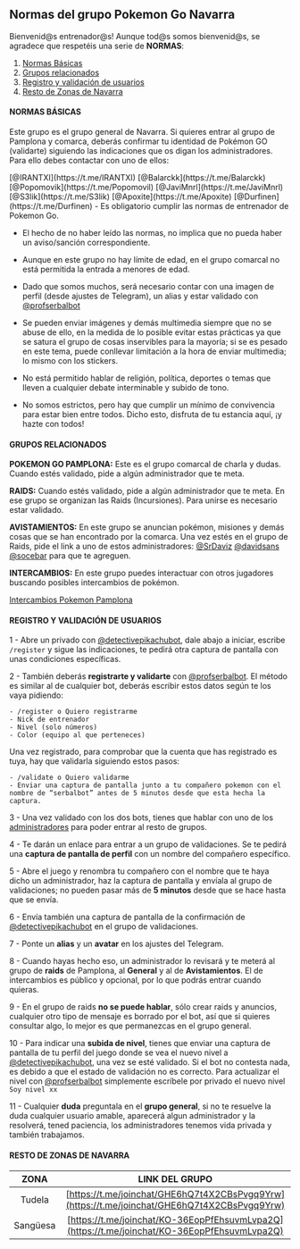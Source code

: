 ## Normas del grupo Pokemon Go Navarra

Bienvenid@s entrenador@s!
Aunque tod@s somos bienvenid@s, se agradece que respetéis una serie de **NORMAS**:
<ol>
  <li><a href="#normas-basicas">Normas Básicas</a></li>
  <li><a href="#grupos-relacionados">Grupos relacionados</a></li>
  <li><a href="#registro">Registro y validación de usuarios</a></li>
  <li><a href="#resto-navarra">Resto de Zonas de Navarra</a></li>
</ol>

<h4 id="normas-basicas">NORMAS BÁSICAS</h4>
  
Este grupo es el grupo general de Navarra. Si quieres entrar al grupo de Pamplona y comarca, deberás confirmar tu identidad de Pokémon GO (validarte) siguiendo las indicaciones que os digan los administradores. Para ello debes contactar con uno de ellos:
<p id="admins"></p>[@IRANTXI](https://t.me/IRANTXI) [@Balarckk](https://t.me/Balarckk) [@Popomovik](https://t.me/Popomovil) [@JaviMnrl](https://t.me/JaviMnrl) [@S3lik](https://t.me/S3lik) [@Apoxite](https://t.me/Apoxite) [@Durfinen](https://t.me/Durfinen)
- Es obligatorio cumplir las normas de entrenador de Pokemon Go.

- El hecho de no haber leído las normas, no implica que no pueda haber un aviso/sanción correspondiente.

- Aunque en este grupo no hay límite de edad, en el grupo comarcal no está permitida la entrada a menores de edad.

- Dado que somos muchos, será necesario contar con una imagen de perfil (desde ajustes de Telegram), un alias y estar validado con [@profserbalbot](https://t.me/profserbalbot)

- Se pueden enviar imágenes y demás multimedia siempre que no se abuse de ello, en la medida de lo posible evitar estas prácticas ya que se satura el grupo de cosas inservibles para la mayoría; si se es pesado en este tema, puede conllevar limitación a la hora de enviar multimedia; lo mismo con los stickers.

- No está permitido hablar de religión, política, deportes o temas que lleven a cualquier debate interminable y subido de tono.

- No somos estrictos, pero hay que cumplir un mínimo de convivencia para estar bien entre todos. Dicho esto, disfruta de tu estancia aquí, ¡y hazte con todos!

<h4 id="grupos-relacionados">GRUPOS RELACIONADOS</h4>

**POKEMON GO PAMPLONA:** Este es el grupo comarcal de charla y dudas. Cuando estés validado, pide a algún administrador que te meta.

**RAIDS:** Cuando estés validado, pide a algún administrador que te meta. En ese grupo se organizan las Raids (Incursiones). Para unirse es necesario estar validado.

**AVISTAMIENTOS:** En este grupo se anuncian pokémon, misiones y demás cosas que se han encontrado por la comarca. Una vez estés en el grupo de Raids, pide el link a uno de estos administradores: [@SrDaviz](https://t.me/SrDaviz) [@davidsans](https://t.me/davidsans) [@socebar](https://t.me/socebar) para que te agreguen.

**INTERCAMBIOS:** En este grupo puedes interactuar con otros jugadores buscando posibles intercambios de pokémon.

[Intercambios Pokemon Pamplona](https://t.me/joinchat/GK1YZBCXQUjwf0IqELLVZg)

<h4 id="registro">REGISTRO Y VALIDACIÓN DE USUARIOS</h4>

1 - Abre un privado con [@detectivepikachubot](https://t.me/detectivepikachubot), dale abajo a iniciar, escribe `/register` y sigue las indicaciones, te pedirá otra captura de pantalla con unas condiciones específicas.

2 - También deberás **registrarte y validarte** con [@profserbalbot](https://t.me/profserbalbot). El método es similar al de cualquier bot, deberás escribir estos datos según te los vaya pidiendo:

`- /register o Quiero registrarme`  
`- Nick de entrenador`  
`- Nivel (solo números)`  
`- Color (equipo al que perteneces)`

Una vez registrado, para comprobar que la cuenta que has registrado es tuya, hay que validarla siguiendo estos pasos:

`- /validate o Quiero validarme`  
`- Enviar una captura de pantalla junto a tu compañero pokemon con el nombre de “serbalbot” antes de 5 minutos desde que esta hecha la captura.`

3 - Una vez validado con los dos bots, tienes que hablar con uno de los <a href="#admins">administradores</a> para poder entrar al resto de grupos.

4 - Te darán un enlace para entrar a un grupo de validaciones. Se te pedirá una **captura de pantalla de perfil** con un nombre del compañero específico.

5 - Abre el juego y renombra tu compañero con el nombre que te haya dicho un administrador, haz la captura de pantalla y envíala al grupo de validaciones; no pueden pasar más de **5 minutos** desde que se hace hasta que se envía.

6 - Envía también una captura de pantalla de la confirmación de [@detectivepikachubot](https://t.me/detectivepikachubot) en el grupo de validaciones.

7 - Ponte un **alias** y un **avatar** en los ajustes del Telegram.

8 - Cuando hayas hecho eso, un administrador lo revisará y te meterá al grupo de **raids** de Pamplona, al **General** y al de **Avistamientos**. El de intercambios es público y opcional, por lo que podrás entrar cuando quieras.

9 - En el grupo de raids **no se puede hablar**, sólo crear raids y anuncios, cualquier otro tipo de mensaje es borrado por el bot, así que si quieres consultar algo, lo mejor es que permanezcas en el grupo general.  

10 - Para indicar una **subida de nivel**, tienes que enviar una captura de pantalla de tu perfil del juego donde se vea el nuevo nivel a [@detectivepikachubot](https://t.me/detectivepikachubot), una vez se esté validado. Si el bot no contesta nada, es debido a que el estado de validación no es correcto. Para actualizar el nivel con [@profserbalbot](https://t.me/profserbalbot) simplemente escríbele por privado el nuevo nivel `Soy nivel xx`

11 - Cualquier **duda** preguntala en el **grupo general**, si no te resuelve la duda cualquier usuario amable, aparecerá algun administrador y la resolverá, tened paciencia, los administradores tenemos vida privada y también trabajamos.

<h4 id="resto-navarra">RESTO DE ZONAS DE NAVARRA</h4>

| **ZONA**  | **LINK DEL GRUPO** |
| :-------------: | :-------------: |
| Tudela  | [https://t.me/joinchat/GHE6hQ7t4X2CBsPvgq9Yrw](https://t.me/joinchat/GHE6hQ7t4X2CBsPvgq9Yrw)  |
| Sangüesa  | [https://t.me/joinchat/KO-36EopPfEhsuvmLvpa2Q](https://t.me/joinchat/KO-36EopPfEhsuvmLvpa2Q)  |


